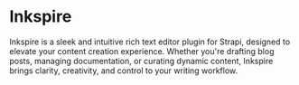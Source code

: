 # Inkspire
Inkspire is a sleek and intuitive rich text editor plugin for Strapi, designed to elevate your content creation experience. Whether you're drafting blog posts, managing documentation, or curating dynamic content, Inkspire brings clarity, creativity, and control to your writing workflow.
